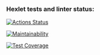 ### Hexlet tests and linter status:
[![Actions Status](https://github.com/vppatrick/java-project-61/actions/workflows/hexlet-check.yml/badge.svg)](https://github.com/vppatrick/java-project-61/actions)

[![Maintainability](https://api.codeclimate.com/v1/badges/a4b09f033cb50140a28a/maintainability)](https://codeclimate.com/github/vppatrick/java-project-61/maintainability)

[![Test Coverage](https://api.codeclimate.com/v1/badges/a4b09f033cb50140a28a/test_coverage)](https://codeclimate.com/github/vppatrick/java-project-61/test_coverage)
